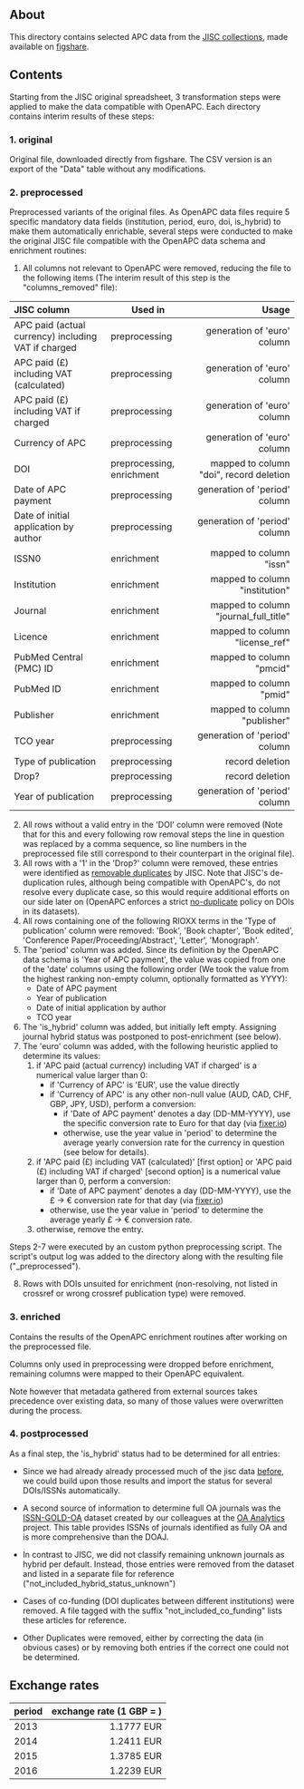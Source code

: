 
## About

This directory contains selected APC data from the [JISC collections](https://www.jisc-collections.ac.uk/Jisc-Monitor/APC-data-collection/), made available on [figshare](https://figshare.com/articles/APC_data_collected_by_Jisc_2013-2016/5335999).

## Contents

Starting from the JISC original spreadsheet, 3 transformation steps were applied to make the data compatible with OpenAPC. Each directory contains interim results of these steps:

### 1. original

Original file, downloaded directly from figshare. The CSV version is an export of the "Data" table without any modifications.

### 2. preprocessed

Preprocessed variants of the original files. As OpenAPC data files require 5 specific mandatory data fields (institution, period, euro, doi, is_hybrid) to make them automatically enrichable, several steps were conducted to make the original JISC file compatible with the OpenAPC data schema and enrichment routines:

1. All columns not relevant to OpenAPC were removed, reducing the file to the following items (The interim result of this step is the "columns_removed" file):

| JISC column                                         | Used in                   | Usage                                           |  
|:----------------------------------------------------|---------------------------|------------------------------------------------:|
| APC paid (actual currency) including VAT if charged | preprocessing             | generation of 'euro' column                     |
| APC paid (£) including VAT (calculated)             | preprocessing             | generation of 'euro' column                     |
| APC paid (£) including VAT if charged               | preprocessing             | generation of 'euro' column                     |
| Currency of APC                                     | preprocessing             | generation of 'euro' column                     |
| DOI                                                 | preprocessing, enrichment | mapped to column "doi", record deletion         |
| Date of APC payment                                 | preprocessing             | generation of 'period' column                   |
| Date of initial application by author               | preprocessing             | generation of 'period' column                   |
| ISSN0                                               | enrichment                | mapped to column "issn"                         |
| Institution                                         | enrichment                | mapped to column "institution"                  |
| Journal                                             | enrichment                | mapped to column "journal_full_title"           |
| Licence                                             | enrichment                | mapped to column "license_ref"                  |
| PubMed Central (PMC) ID                             | enrichment                | mapped to column "pmcid"                        |
| PubMed ID                                           | enrichment                | mapped to column "pmid"                         |
| Publisher                                           | enrichment                | mapped to column "publisher"                    |
| TCO year                                            | preprocessing             | generation of 'period' column                   |
| Type of publication                                 | preprocessing             | record deletion                                 |
| Drop?                                               | preprocessing             | record deletion                                 |
| Year of publication                                 | preprocessing             | generation of 'period' column                   |
 
2. All rows without a valid entry in the 'DOI' column were removed (Note that for this and every following row removal steps the line in question was replaced by a comma sequence, so line numbers in the preprocessed file still correspond to their counterpart in the original file).
3. All rows with a '1' in the 'Drop?' column were removed, these entries were identified as [removable duplicates](https://nbviewer.jupyter.org/github/kshamash/Article-processing-charges/blob/master/Autogenerate%20APC%20report.ipynb#De-duplication) by JISC. Note that JISC's de-duplication rules, although being compatible with OpenAPC's, do not resolve every duplicate case, so this would require additional efforts on our side later on (OpenAPC enforces a strict [no-duplicate](https://github.com/OpenAPC/openapc-de/wiki/Data-Integrity-Testing#interdependent-tests) policy on DOIs in its datasets).
4. All rows containing one of the following RIOXX terms in the 'Type of publication' column were removed: 'Book', 'Book chapter', 'Book edited', 'Conference Paper/Proceeding/Abstract', 'Letter', 'Monograph'.
5. The 'period' column was added. Since its definition by the OpenAPC data schema is 'Year of APC payment', the value was copied from one of the 'date' columns using the following order (We took the value from the highest ranking non-empty column, optionally formatted as YYYY):
    - Date of APC payment
    - Year of publication
    - Date of initial application by author
    - TCO year
6. The 'is_hybrid' column was added, but initially left empty. Assigning journal hybrid status was postponed to post-enrichment (see below).
7. The 'euro' column was added, with the following heuristic applied to determine its values:
    1. if 'APC paid (actual currency) including VAT if charged' is a numerical value larger than 0:
        - if 'Currency of APC' is 'EUR', use the value directly
        - if 'Currency of APC' is any other non-null value (AUD, CAD, CHF, GBP, JPY, USD), perform a conversion:
            - if 'Date of APC payment' denotes a day (DD-MM-YYYY), use the specific conversion rate to Euro for that day (via [fixer.io](http://fixer.io/))
            - otherwise, use the year value in 'period' to determine the average yearly conversion rate for the currency in question (see below for details).
    2. if 'APC paid (£) including VAT (calculated)' [first option] or 'APC paid (£) including VAT if charged' [second option] is a numerical value larger than 0, perform a conversion:
        - if 'Date of APC payment' denotes a day (DD-MM-YYYY), use the £ -> € conversion rate for that day (via [fixer.io](http://fixer.io/))
        - otherwise, use the year value in 'period' to determine the average yearly £ -> € conversion rate.
    3. otherwise, remove the entry.

Steps 2-7 were executed by an custom python preprocessing script. The script's output log was added to the directory along with the resulting file ("_preprocessed").

8. Rows with DOIs unsuited for enrichment (non-resolving, not listed in crossref or wrong crossref publication type) were removed.

### 3. enriched

Contains the results of the OpenAPC enrichment routines after working on the preprocessed file.

Columns only used in preprocessing were dropped before enrichment, remaining columns were mapped to their OpenAPC equivalent.

Note however that metadata gathered from external sources takes precedence over existing data, so many of those values were overwritten during the process.

### 4. postprocessed

As a final step, the 'is_hybrid' status had to be determined for all entries:
- Since we had already already processed much of the jisc data [before](https://github.com/OpenAPC/openapc-de/releases/tag/v3.13.0), we could build upon those results and import the status for several DOIs/ISSNs automatically.
- A second source of information to determine full OA journals was the [ISSN-GOLD-OA](https://doi.org/10.4119/unibi/2906347) dataset created by our colleagues at the [OA Analytics](https://www.intact-project.org/oa_analytics/) project. This table provides ISSNs of journals identified as fully OA and is more comprehensive than the DOAJ.
- In contrast to JISC, we did not classify remaining unknown journals as hybrid per default. Instead, those entries were removed from the dataset and listed in a separate file for reference ("not_included_hybrid_status_unknown")

- Cases of co-funding (DOI duplicates between different institutions) were removed. A file tagged with the suffix "not_included_co_funding" lists these articles for reference.
- Other Duplicates were removed, either by correcting the data (in obvious cases) or by removing both entries if the correct one could not be determined.


## Exchange rates

| period                   | exchange rate (1 GBP = )  | 
|:-------------------------|--------------------------:|
| 2013                     | 1.1777 EUR                |
| 2014                     | 1.2411 EUR                | 
| 2015                     | 1.3785 EUR                |
| 2016                     | 1.2239 EUR                |
